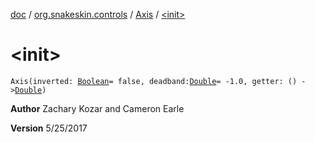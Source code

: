 [doc](../../index.md) / [org.snakeskin.controls](../index.md) / [Axis](index.md) / [&lt;init&gt;](./-init-.md)

# &lt;init&gt;

`Axis(inverted: `[`Boolean`](https://kotlinlang.org/api/latest/jvm/stdlib/kotlin/-boolean/index.html)` = false, deadband: `[`Double`](https://kotlinlang.org/api/latest/jvm/stdlib/kotlin/-double/index.html)` = -1.0, getter: () -> `[`Double`](https://kotlinlang.org/api/latest/jvm/stdlib/kotlin/-double/index.html)`)`

**Author**
Zachary Kozar and Cameron Earle

**Version**
5/25/2017

